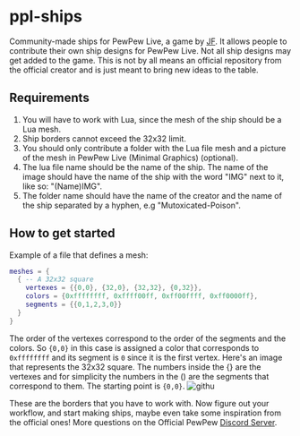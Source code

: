 # ppl-ships
Community-made ships for PewPew Live, a game by [JF](https://github.com/jyaif).
It allows people to contribute their own ship designs for PewPew Live.
Not all ship designs may get added to the game.
This is not by all means an official repository from the official creator and is just meant to bring new ideas to the table.

## Requirements
1. You will have to work with Lua, since the mesh of the ship should be a Lua mesh. 
1. Ship borders cannot exceed the 32x32 limit.
1. You should only contribute a folder with the Lua file mesh and a picture of the mesh in PewPew Live (Minimal Graphics) (optional).
1. The lua file name should be the name of the ship. The name of the image should have the name of the ship with the word "IMG" next to it, like so: "(Name)IMG".
1. The folder name should have the name of the creator and the name of the ship separated by a hyphen, e.g "Mutoxicated-Poison".

## How to get started
Example of a file that defines a mesh:
```lua
meshes = {
  { -- A 32x32 square
    vertexes = {{0,0}, {32,0}, {32,32}, {0,32}},
    colors = {0xffffffff, 0xffff00ff, 0xff00ffff, 0xff0000ff},
    segments = {{0,1,2,3,0}}
  }
}
```
The order of the vertexes correspond to the order of the segments and the colors.
So `{0,0}` in this case is assigned a color that corresponds to `0xffffffff` and its segment is `0` since it is the first vertex.
Here's an image that represents the 32x32 square. The numbers inside the {} are the vertexes and for simplicity the numbers in the () are the segments that correspond to them.
The starting point is `{0,0}`. 
![githu](https://user-images.githubusercontent.com/96009711/155609785-ef9c2548-56a3-4bf5-8e27-72f0397f9d17.png)

These are the borders that you have to work with. Now figure out your workflow, and start making ships, maybe even take some inspiration from the official ones!
More questions on the Official PewPew [Discord Server](https://discord.gg/czubEGgbWJ).
